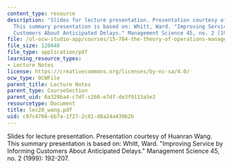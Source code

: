 ```yaml
---
content_type: resource
description: 'Slides for lecture presentation. Presentation courtesy of Huanran Wang.
  This summary presentation is based on: Whitt, Ward. "Improving Service by Informing
  Customers About Anticipated Delays." Management Science 45, no. 2 (1999): 192-207.'
file: /ol-ocw-studio-app/courses/15-764-the-theory-of-operations-management-spring-2004/c97c4766bb7a1f272c81d8a24a439b2b_lec20_wang.pdf
file_size: 120448
file_type: application/pdf
learning_resource_types:
- Lecture Notes
license: https://creativecommons.org/licenses/by-nc-sa/4.0/
ocw_type: OCWFile
parent_title: Lecture Notes
parent_type: CourseSection
parent_uid: 6a329ba4-c7df-c260-e7df-de3f9113a5e2
resourcetype: Document
title: lec20_wang.pdf
uid: c97c4766-bb7a-1f27-2c81-d8a24a439b2b
---
```

Slides for lecture presentation. Presentation courtesy of Huanran Wang. This summary presentation is based on: Whitt, Ward. "Improving Service by Informing Customers About Anticipated Delays." Management Science 45, no. 2 (1999): 192-207.